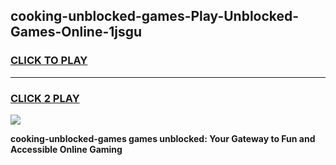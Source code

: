 
## cooking-unblocked-games-Play-Unblocked-Games-Online-1jsgu
<h3>
<a href="https://premium76.site?title=cooking-unblocked-games&ref=25A">CLICK TO PLAY</a></h3>
<hr>

<h3>
<a href="https://premium76.site?title=cooking-unblocked-games&ref=25A">CLICK 2 PLAY</a>
  
</h3>

<a href="https://premium76.site?title=cooking-unblocked-games&ref=25A"><img src="https://clearcache.store/games.png"></a>


**cooking-unblocked-games games unblocked: Your Gateway to Fun and Accessible Online Gaming**
